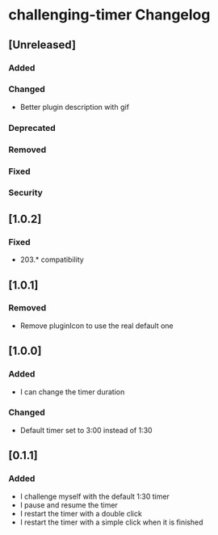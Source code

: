 <!-- Keep a Changelog guide -> https://keepachangelog.com -->

# challenging-timer Changelog

## [Unreleased]
### Added

### Changed
- Better plugin description with gif

### Deprecated

### Removed

### Fixed

### Security

## [1.0.2]
### Fixed
- 203.* compatibility

## [1.0.1]

### Removed
- Remove pluginIcon to use the real default one

## [1.0.0]

### Added
- I can change the timer duration

### Changed
- Default timer set to 3:00 instead of 1:30

## [0.1.1]

### Added
- I challenge myself with the default 1:30 timer
- I pause and resume the timer
- I restart the timer with a double click
- I restart the timer with a simple click when it is finished
